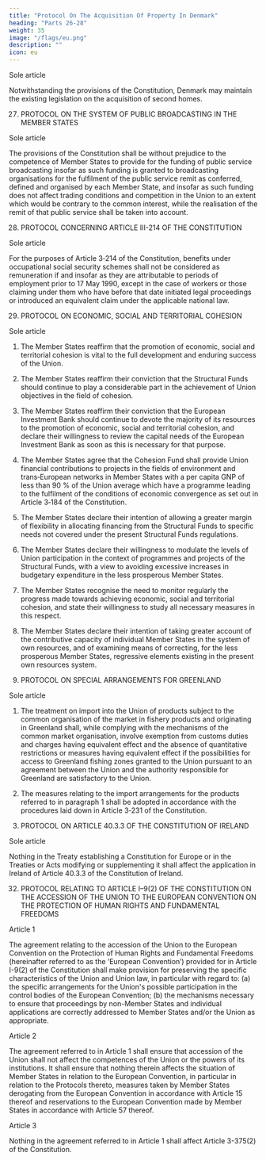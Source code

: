 ```yaml
---
title: "Protocol On The Acquisition Of Property In Denmark"
heading: "Parts 26-28"
weight: 35
image: "/flags/eu.png"
description: ""
icon: eu
---
```




<!-- THE HIGH CONTRACTING PARTIES,
DESIRING to settle certain particular problems relating to Denmark,
HAVE AGREED upon the following provision, which shall be annexed to the Treaty establishing a Constitution for
Europe: -->

Sole article

Notwithstanding the provisions of the Constitution, Denmark may maintain the existing legislation
on the acquisition of second homes.

27. PROTOCOL ON THE SYSTEM OF PUBLIC BROADCASTING IN THE MEMBER STATES

<!-- THE HIGH CONTRACTING PARTIES,
CONSIDERING that the system of public broadcasting in the Member States is directly related to the democratic, social
and cultural needs of each society and to the need to preserve media pluralism,
HAVE AGREED UPON the following interpretative provisions, which shall be annexed to the Treaty establishing a
Constitution for Europe: -->

Sole article

The provisions of the Constitution shall be without prejudice to the competence of Member States to provide for the funding of public service broadcasting insofar as such funding is granted to
broadcasting organisations for the fulfilment of the public service remit as conferred, defined and
organised by each Member State, and insofar as such funding does not affect trading conditions and
competition in the Union to an extent which would be contrary to the common interest, while the
realisation of the remit of that public service shall be taken into account.

28. PROTOCOL CONCERNING ARTICLE III-214 OF THE CONSTITUTION

<!-- THE HIGH CONTRACTING PARTIES,
HAVE AGREED upon the following provision, which shall be annexed to the Treaty establishing a Constitution for
Europe: -->

Sole article

For the purposes of Article 3‑214 of the Constitution, benefits under occupational social security
schemes shall not be considered as remuneration if and insofar as they are attributable to periods of
employment prior to 17 May 1990, except in the case of workers or those claiming under them who
have before that date initiated legal proceedings or introduced an equivalent claim under the
applicable national law.

29. PROTOCOL ON ECONOMIC, SOCIAL AND TERRITORIAL COHESION

<!-- THE HIGH CONTRACTING PARTIES,
RECALLING that Article I‑3 of the Constitution includes the objective of promoting economic, social and territorial
cohesion and solidarity between Member States and that the said cohesion figures among the areas of shared
competence of the Union listed in Article I‑14(2)(c) of the Constitution;
RECALLING that the provisions of Section 3 of Chapter III of Title III of Part III of the Constitution, on economic, social
and territorial cohesion as a whole provide the legal basis for consolidating and further developing the Union's action in
this field, including the creation of a fund;
RECALLING that Article 3‑223 of the Constitution envisages setting up a Cohesion Fund;
NOTING that the European Investment Bank is lending large and increasing amounts for the benefit of the poorer
regions;
NOTING the desire for greater flexibility in the arrangements for allocations from the Structural Funds;
NOTING the desire for modulation of the levels of Union participation in programmes and projects in certain Member
States;
NOTING the proposal to take greater account of the relative prosperity of Member States in the system of own
resources,
HAVE AGREED upon the following provisions, which shall be annexed to the Treaty establishing a Constitution for
Europe: -->

Sole article

1. The Member States reaffirm that the promotion of economic, social and territorial cohesion is vital to the full development and enduring success of the Union.
2. The Member States reaffirm their conviction that the Structural Funds should continue to play a
considerable part in the achievement of Union objectives in the field of cohesion.
3. The Member States reaffirm their conviction that the European Investment Bank should
continue to devote the majority of its resources to the promotion of economic, social and territorial
cohesion, and declare their willingness to review the capital needs of the European Investment Bank
as soon as this is necessary for that purpose.
4. The Member States agree that the Cohesion Fund shall provide Union financial contributions to
projects in the fields of environment and trans‑European networks in Member States with a per
capita GNP of less than 90 % of the Union average which have a programme leading to the fulfilment
of the conditions of economic convergence as set out in Article 3‑184 of the Constitution.
5. The Member States declare their intention of allowing a greater margin of flexibility in allocating
financing from the Structural Funds to specific needs not covered under the present Structural Funds
regulations.
6. The Member States declare their willingness to modulate the levels of Union participation in the
context of programmes and projects of the Structural Funds, with a view to avoiding excessive
increases in budgetary expenditure in the less prosperous Member States.
7. The Member States recognise the need to monitor regularly the progress made towards achieving
economic, social and territorial cohesion, and state their willingness to study all necessary measures
in this respect.
8. The Member States declare their intention of taking greater account of the contributive capacity
of individual Member States in the system of own resources, and of examining means of correcting,
for the less prosperous Member States, regressive elements existing in the present own resources
system.


30. PROTOCOL ON SPECIAL ARRANGEMENTS FOR GREENLAND

<!-- THE HIGH CONTRACTING PARTIES,
HAVE AGREED upon the following provisions, which shall be annexed to the Treaty establishing a Constitution for
Europe: -->

Sole article

1. The treatment on import into the Union of products subject to the common organisation of the market in fishery products and originating in Greenland shall, while complying with the mechanisms of the common market organisation, involve exemption from customs duties and charges having equivalent effect and the absence of quantitative restrictions or measures having equivalent effect if the possibilities for access to Greenland fishing zones granted to the Union pursuant to an agreement between the Union and the authority responsible for Greenland are satisfactory to the Union.

2. The measures relating to the import arrangements for the products referred to in paragraph 1
shall be adopted in accordance with the procedures laid down in Article 3‑231 of the Constitution.


31. PROTOCOL ON ARTICLE 40.3.3 OF THE CONSTITUTION OF IRELAND

<!-- THE HIGH CONTRACTING PARTIES
HAVE AGREED upon the following provision, which shall be annexed to the Treaty establishing a Constitution for
Europe and to the Treaty establishing the European Atomic Energy Community: -->

Sole article

Nothing in the Treaty establishing a Constitution for Europe or in the Treaties or Acts modifying or
supplementing it shall affect the application in Ireland of Article 40.3.3 of the Constitution of
Ireland.

32. PROTOCOL RELATING TO ARTICLE I–9(2) OF THE CONSTITUTION ON THE ACCESSION
OF THE UNION TO THE EUROPEAN CONVENTION ON THE PROTECTION OF HUMAN RIGHTS
AND FUNDAMENTAL FREEDOMS

<!-- THE HIGH CONTRACTING PARTIES
HAVE AGREED on the following provisions, which shall be annexed to the Treaty establishing a Constitution for
Europe: -->

Article 1

The agreement relating to the accession of the Union to the European Convention on the Protection
of Human Rights and Fundamental Freedoms (hereinafter referred to as the ‘European Convention’)
provided for in Article I-9(2) of the Constitution shall make provision for preserving the specific
characteristics of the Union and Union law, in particular with regard to:
(a) the specific arrangements for the Union's possible participation in the control bodies of the
European Convention;
(b) the mechanisms necessary to ensure that proceedings by non-Member States and individual
applications are correctly addressed to Member States and/or the Union as appropriate.

Article 2

The agreement referred to in Article 1 shall ensure that accession of the Union shall not affect the
competences of the Union or the powers of its institutions. It shall ensure that nothing therein affects
the situation of Member States in relation to the European Convention, in particular in relation to the
Protocols thereto, measures taken by Member States derogating from the European Convention in
accordance with Article 15 thereof and reservations to the European Convention made by Member
States in accordance with Article 57 thereof.

Article 3

Nothing in the agreement referred to in Article 1 shall affect Article 3-375(2) of the Constitution.

